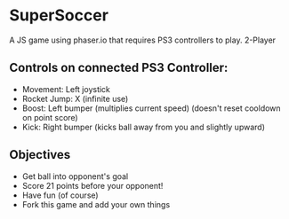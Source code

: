 # SuperSoccer
A JS game using phaser.io that requires PS3 controllers to play. 2-Player

## Controls on connected PS3 Controller:
- Movement: Left joystick
- Rocket Jump: X (infinite use)
- Boost: Left bumper (multiplies current speed) (doesn't reset cooldown on point score)
- Kick: Right bumper (kicks ball away from you and slightly upward)

## Objectives
- Get ball into opponent's goal
- Score 21 points before your opponent!
- Have fun (of course)
- Fork this game and add your own things
